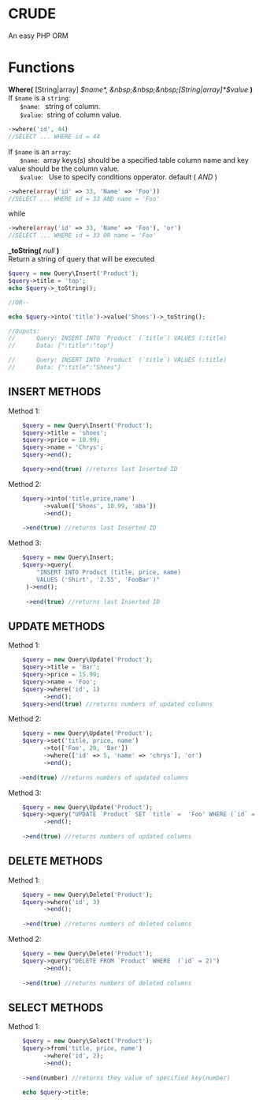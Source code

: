 # CRUDE
An easy PHP ORM


# Functions  
**Where(** [String|array] *$name*, &nbsp;&nbsp;&nbsp;[String|array]*$value* **)**  
If ``$name`` is a ``string``:  
&nbsp;&nbsp;&nbsp;&nbsp;&nbsp;&nbsp;``$name``:&nbsp;&nbsp;&nbsp;string of column.  
&nbsp;&nbsp;&nbsp;&nbsp;&nbsp;&nbsp;``$value``:&nbsp;&nbsp;string of column value.  
```php
->where('id', 44)
//SELECT ... WHERE id = 44
```
If ``$name`` is an ``array``:  
&nbsp;&nbsp;&nbsp;&nbsp;&nbsp;&nbsp;``$name``:&nbsp;&nbsp;array keys(s) should be a specified table column name and key value should be the column value.   
&nbsp;&nbsp;&nbsp;&nbsp;&nbsp;&nbsp;``$value``:&nbsp;&nbsp; Use to specify conditions opperator. default ( *AND* )  
```php
->where(array('id' => 33, 'Name' => 'Foo'))
//SELECT ... WHERE id = 33 AND name = 'Foo'
```
while   
```php
->where(array('id' => 33, 'Name' => 'Foo'), 'or')
//SELECT ... WHERE id = 33 OR name = 'Foo'

```
**_toString(** *null* **)**   
Return a string of query that will be executed
```php
$query = new Query\Insert('Product');
$query->title = 'top';
echo $query->_toString();

//OR--

echo $query->into('title')->value('Shoes')->_toString();

//Ouputs:
//		Query: INSERT INTO `Product` (`title`) VALUES (:title)
//		Data: {":title":"top"}

//		Query: INSERT INTO `Product` (`title`) VALUES (:title)
//		Data: {":title":"Shoes"}
```
INSERT METHODS
-------

Method 1:   
```php 
    $query = new Query\Insert('Product');
    $query->title = 'shoes';
    $query->price = 10.99;
    $query->name = 'Chrys';
    $query->end();

    $query->end(true) //returns last Inserted ID
```

Method 2:   
```php
    $query->into('title,price,name')
          ->value(['Shoes', 10.99, 'aba'])
          ->end();
               
    ->end(true) //returns last Inserted ID

 ```
 
Method 3:  
```php
    $query = new Query\Insert;
    $query->query(
        "INSERT INTO Product (title, price, name) 
        VALUES ('Shirt', '2.55', 'FooBar')"
     )->end();
     
     ->end(true) //returns last Inserted ID
```
UPDATE METHODS
-------
Method 1:
```php
    $query = new Query\Update('Product');
    $query->title = 'Bar';
    $query->price = 15.99;
    $query->name = 'Foo';
    $query->where('id', 1)
          ->end();
    $query->end(true) //returns numbers of updated columns
```
Method 2:
```php
    $query = new Query\Update('Product');
    $query->set('title, price, name')
          ->to(['Foo', 20, 'Bar'])
          ->where(['id' => 5, 'name' => 'chrys'], 'or')
          ->end();
          
   ->end(true) //returns numbers of updated columns
```
Method 3:
```php
    $query = new Query\Update('Product');
    $query->query("UPDATE `Product` SET `title` =  'Foo' WHERE (`id` = 2)")
          ->end();
          
    ->end(true) //returns numbers of updated columns
```
DELETE METHODS
-------
Method 1:
```php
    $query = new Query\Delete('Product');
    $query->where('id', 3)
          ->end();
          
    ->end(true) //returns numbers of deleted columns
```
Method 2:
```php
    $query = new Query\Delete('Product');
    $query->query("DELETE FROM `Product` WHERE  (`id` = 2)")
          ->end();
          
    ->end(true) //returns numbers of deleted columns
```    
SELECT METHODS
-------
Method 1:
```php
    $query = new Query\Select('Product');
    $query->from('title, price, name')
	      ->where('id', 2);
          ->end();
          
    ->end(number) //returns they value of specified key(number)
    
    echo $query->title;
    
```

